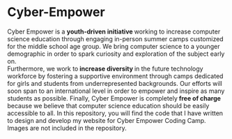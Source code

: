 # Cyber-Empower<br>
Cyber Empower is a <strong>youth-driven initiative </strong>working to increase computer science education through engaging in-person summer camps customized for the middle school age group. We bring computer science to a younger demographic in order to spark curiosity and exploration of the subject early on.<br>
Furthermore, we work to<strong> increase diversity </strong>in the future technology workforce by fostering a supportive environment through camps dedicated for girls and students from underrepresented backgrounds. Our efforts will soon span to an international level in order to empower and inspire as many students as possible. Finally, Cyber Empower is completely<strong> free of charge</strong> because we believe that computer science education should be easily accessible to all.
In this repository, you will find the code that I have written to design and develop my website for Cyber Empower Coding Camp. Images are not included in the repository.

